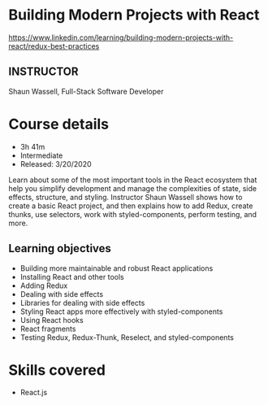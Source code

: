 # Building Modern Projects with React

https://www.linkedin.com/learning/building-modern-projects-with-react/redux-best-practices

## INSTRUCTOR
Shaun Wassell, Full-Stack Software Developer

# Course details
- 3h 41m
- Intermediate
- Released: 3/20/2020

Learn about some of the most important tools in the React ecosystem that help you simplify development and manage the complexities of state, side effects, structure, and styling. Instructor Shaun Wassell shows how to create a basic React project, and then explains how to add Redux, create thunks, use selectors, work with styled-components, perform testing, and more.

## Learning objectives
- Building more maintainable and robust React applications
- Installing React and other tools
- Adding Redux
- Dealing with side effects
- Libraries for dealing with side effects
- Styling React apps more effectively with styled-components
- Using React hooks
- React fragments
- Testing Redux, Redux-Thunk, Reselect, and styled-components

# Skills covered
- React.js
